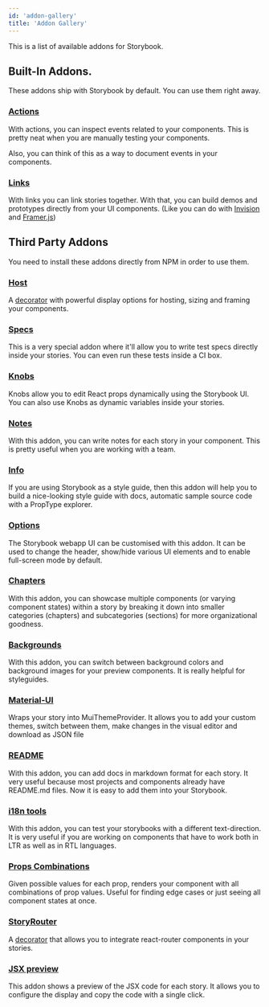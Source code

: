 ```yaml
---
id: 'addon-gallery'
title: 'Addon Gallery'
---
```


This is a list of available addons for Storybook.

## Built-In Addons.

These addons ship with Storybook by default. You can use them right away.

### [Actions](https://github.com/storybooks/storybook/tree/master/addons/actions)

With actions, you can inspect events related to your components. This is pretty neat when you are manually testing your components.

Also, you can think of this as a way to document events in your components.

### [Links](https://github.com/storybooks/storybook/tree/master/addons/links)

With links you can link stories together. With that, you can build demos and prototypes directly from your UI components. (Like you can do with [Invision](https://www.invisionapp.com/) and [Framer.js](https://framerjs.com/))

## Third Party Addons

You need to install these addons directly from NPM in order to use them.

### [Host](https://github.com/philcockfield/storybook-host)

A [decorator](/addons/introduction) with
powerful display options for hosting, sizing and framing your components.

### [Specs](https://github.com/mthuret/storybook-addon-specifications)

This is a very special addon where it'll allow you to write test specs directly inside your stories.
You can even run these tests inside a CI box.

### [Knobs](https://github.com/storybooks/storybook/tree/master/addons/knobs)

Knobs allow you to edit React props dynamically using the Storybook UI.
You can also use Knobs as dynamic variables inside your stories.

### [Notes](https://github.com/storybooks/storybook/tree/master/addons/notes)

With this addon, you can write notes for each story in your component. This is pretty useful when you are working with a team.

### [Info](https://github.com/storybooks/storybook/tree/master/addons/info)

If you are using Storybook as a style guide, then this addon will help you to build a nice-looking style guide with docs, automatic sample source code with a PropType explorer.

### [Options](https://github.com/storybooks/storybook/tree/master/addons/options)

The Storybook webapp UI can be customised with this addon. It can be used to change the header, show/hide various UI elements and to enable full-screen mode by default.

### [Chapters](https://github.com/yangshun/react-storybook-addon-chapters)

With this addon, you can showcase multiple components (or varying component states) within a story by breaking it down into smaller categories (chapters) and subcategories (sections) for more organizational goodness.

### [Backgrounds](https://github.com/NewSpring/react-storybook-addon-backgrounds)

With this addon, you can switch between background colors and background images for your preview components. It is really helpful for styleguides.

### [Material-UI](https://github.com/sm-react/storybook-addon-material-ui)

Wraps your story into MuiThemeProvider. It allows you to add your custom themes, switch between them, make changes in the visual editor and download as JSON file

### [README](https://github.com/tuchk4/storybook-readme)

With this addon, you can add docs in markdown format for each story. It very useful because most projects and components already have README.md files. Now it is easy to add them into your Storybook.

### [i18n tools](https://github.com/joscha/storybook-addon-i18n-tools)

With this addon, you can test your storybooks with a different text-direction. It is very useful if you are working on components that have to work both in LTR as well as in RTL languages.

### [Props Combinations](https://github.com/evgenykochetkov/react-storybook-addon-props-combinations)

Given possible values for each prop, renders your component with all combinations of prop values. Useful for finding edge cases or just seeing all component states at once.

### [StoryRouter](https://github.com/gvaldambrini/storybook-router)

A [decorator](/addons/introduction) that allows you to integrate react-router components in your stories.

### [JSX preview](https://github.com/Kilix/storybook-addon-jsx)

This addon shows a preview of the JSX code for each story. It allows you to configure the display and copy the code with a single click.
